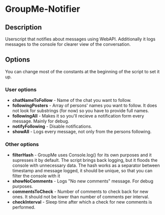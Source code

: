 # GroupMe-Notifier
## Description
Userscript that notifies about messages using WebAPI. Additionally it logs messages to the console for clearer view of the conversation.
## Options
You can change most of the constants at the beginning of the script to set it up.
### User options
* **chatNameToFollow** - Name of the chat you want to follow.
* **followingPosters** - Array of persons' names you want to follow. It does not look for substrings (for now) so you have to provide full names.
* **followingAll** - Makes it so you'll recieve a notification form every message. Mainly for debug.
* **notifyFollowing** - Disable notifications.
* **showAll** - Logs every message, not only from the persons following.
### Other options
* **filterHash** - GroupMe uses Console.log() for its own purposes and it supresses it by default. The script brings back logging, but it floods the console with unnecessary data. The hash works as a separator between timestamp and message logged, it should be unique, so that you can filter the console with it
* **showNoComments** - Logs "No new comments" message. For debug purposes.
* **commentsToCheck** - Number of comments to check back for new ones. It should not be lower than number of comments per interval.
* **checkInterval** - Sleep time after which a check for new comments is performed.
